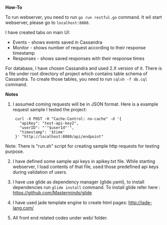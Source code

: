 **How-To**

To run webserver, you need to run `go run restful.go` command. It wil start webserver, please go to `localhost:8080`.

I have created tabs on main UI:
 * Events - shows events saved in Cassandra
 * Monitor - shows number of request according to their response timestamp
 * Responses - shows saved responses with their response times

For database, I have chosen Cassandra and used 2.X version of it. There is a file under root directory of project which contains
table schema of Cassandra. To create those tables, you need to run `cqlsh -f db.cql` command.


**Notes**

1) I assumed coming requests will be in JSON format. Here is a example request sample I tested the project:

  		curl -X POST -H "Cache-Control: no-cache" -d '{
          "apiKey": "test-api-key2",
          "userID": "'"$userId"'",
          "timestamp": '$time'
 	    }' "http://localhost:8080/api/endpoint"

  Note: There is "run.sh" script for creating sample http requests for testing purpose.

2) I have defined some sample api keys in apikey.txt file. While starting webserver, I load contents of that file, used those predefined api keys during validation of users.

3) I have use glide as dependency manager (glide.yaml), to install dependencies run `glide install` command. To install glide refer here : https://github.com/Masterminds/glide

4) I have used jade template engine to create html pages: http://jade-lang.com/

5) All front end related codes under web/ folder.
